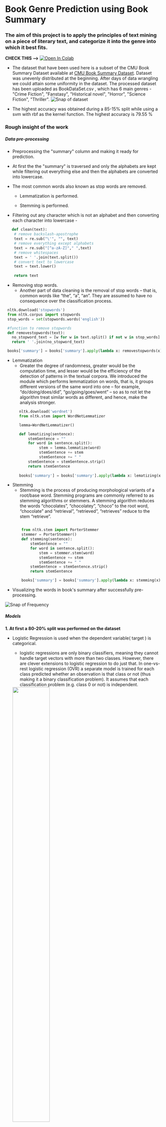 # Book Genre Prediction using Book Summary
### The aim of this project is to apply the principles of text mining on a piece of literary text, and categorize it into the genre into which it best fits.

**CHECK THIS -->** [![Open In Colab](https://colab.research.google.com/assets/colab-badge.svg)](https://colab.research.google.com/github/Sirsho1997/Book-Genre-Prediction-using-Book-Summary/blob/master/BookGenrePrediction.ipynb)





- The dataset that have been used here is a subset of the CMU Book Summary Dataset available at [CMU Book Summary Dataset](http://www.cs.cmu.edu/~dbamman/booksummaries.html "CMU Book Summary Dataset"). Dataset was unevenly distributed at the beginning. After days of data wrangling we could attain some uniformity in the dataset. The processed dataset has been uploaded as BookDataSet.csv , which has 6 main genres - "Crime Fiction", "Fanstasy", "Historical novel", "Horror", "Science Fiction", "Thriller". 
 ![Snap of dataset](https://github.com/Sirsho1997/Book-Genre-Prediction-using-Book-Summary/blob/master/data_readme/dataset_snap.png)
 
 - The highest accuracy was obtained during a 85-15% split while using a svm with rbf as the kernel function. The highest accuracy is 79.55 %
 
 ### Rough insight of the work
 
 ##### Data pre-processing

- Preprocessing the "summary" column and making it ready for prediction.

- At first the the "summary" is traversed and only the alphabets are kept while filtering out everything else and then the alphabets are converted into lowercase.

- The most common words also known as stop words are removed.

  - Lemmatization is performed.

  - Stemming is performed.

- Filtering out any character which is not an alphabet and then converting each character into lowercase - 
```python
   def clean(text):
    # remove backslash-apostrophe 
    text = re.sub("\'", "", text) 
    # remove everything except alphabets 
    text = re.sub("[^a-zA-Z]"," ",text) 
    # remove whitespaces 
    text = ' '.join(text.split()) 
    # convert text to lowercase 
    text = text.lower() 
    
    return text
```

- Removing stop words.
  - Another part of data cleaning is the removal of stop words – that is, common words like “the”, “a”, “an”. They are assumed to have no consequence over the classification process.
 ```python
  nltk.download('stopwords')
  from nltk.corpus import stopwords
  stop_words = set(stopwords.words('english'))

  #function to remove stopwords
  def removestopwords(text):
    no_stopword_text = [w for w in text.split() if not w in stop_words]
    return ' '.join(no_stopword_text)

  books['summary'] = books['summary'].apply(lambda x: removestopwords(x))
 ```
- Lemmatization
   - Greater the degree of randomness, greater would be the computation time, and lesser would be the        efficiency of the detection of patterns in the textual corpora. We introduced the module which          performs lemmatization on words, that is, it groups different versions of the same word into one –      for example, “do/doing/does/did”, “go/going/goes/went” – so as to not let the algorithm treat          similar words as different, and hence, make the analysis stronger.
   ```python
      nltk.download('wordnet')
      from nltk.stem import WordNetLemmatizer

      lemma=WordNetLemmatizer()

      def lematizing(sentence):
          stemSentence = ""
          for word in sentence.split():
               stem = lemma.lemmatize(word)
               stemSentence += stem
               stemSentence += " "
          stemSentence = stemSentence.strip()
          return stemSentence
          
      books['summary'] = books['summary'].apply(lambda x: lematizing(x))
   ```
 -  Stemming
    - Stemming is the process of producing morphological variants of a root/base word. Stemming programs are commonly referred to as stemming algorithms or stemmers. A stemming algorithm reduces the words “chocolates”, “chocolatey”, “choco” to the root word, “chocolate” and “retrieval”, “retrieved”, “retrieves” reduce to the stem “retrieve”. 
    ```python
    
		from nltk.stem import PorterStemmer
		stemmer = PorterStemmer()
		def stemming(sentence):
    		stemSentence = ""
    		for word in sentence.split():
        		stem = stemmer.stem(word)
        		stemSentence += stem
        		stemSentence += " "
    		stemSentence = stemSentence.strip()
    		return stemSentence

		books['summary'] = books['summary'].apply(lambda x: stemming(x))
    ```
 - Visualizing the words in book's summary after successfully pre-processing.

![Snap of Frequency](https://github.com/Sirsho1997/Book-Genre-Prediction-using-Book-Summary/blob/master/data_readme/word_freq.png)

##### Models
**1. At first a 80-20% split was performed on the dataset**
  - Logistic Regression is used when the dependent variable( target ) is categorical.

    - logistic regressions are only binary classifiers, meaning they cannot handle target vectors with more than two classes. However, there are clever extensions to logistic regression to do just that. In one-vs-rest logistic regression (OVR) a separate model is trained for each class predicted whether an observation is that class or not (thus making it a binary classification problem). It assumes that each classification problem (e.g. class 0 or not) is independent.
    
    <img src="https://github.com/Sirsho1997/Book-Genre-Prediction-using-Book-Summary/blob/master/data_readme/LR80_20.png" width="50%" height="60%" />
    
   - SVMs try to find a separating line(or hyperplane) between data of two classes. SVM is an algorithm that takes the data as an input and outputs a line that separates those classes if possible.

     - According to the SVM algorithm we find the points closest to the line from both the classes.These points are called support vectors. Now, we compute the distance between the line and the support vectors. This distance is called the margin. Our goal is to maximize the margin. The hyperplane for which the margin is maximum is the optimal hyperplane.Thus SVM tries to make a decision boundary in such a way that the separation between the two classes(that street) is as wide as possible.The linear, polynomial and RBF or Gaussian kernel are simply different in case of making the hyperplane decision boundary between the classes. The kernel functions are used to map the original dataset (linear/nonlinear ) into a higher dimensional space with view to making it linear dataset.Usually linear and polynomial kernels are less time consuming and provides less accuracy than the rbf or Gaussian kernels.

**SVM - Linear**


<img src="https://github.com/Sirsho1997/Book-Genre-Prediction-using-Book-Summary/blob/master/data_readme/svm80_20.png" width="50%" height="60%" />

**SVM - RBF**

<img src="https://github.com/Sirsho1997/Book-Genre-Prediction-using-Book-Summary/blob/master/data_readme/svm_rbf80_20.png" width="50%" height="60%" />

**2. Next a 85-15% split was performed on the dataset**

**Logistic Regression**

<img src="https://github.com/Sirsho1997/Book-Genre-Prediction-using-Book-Summary/blob/master/data_readme/LR85_15.png" width="50%" height="60%" />

**SVM - Linear**

<img src="https://github.com/Sirsho1997/Book-Genre-Prediction-using-Book-Summary/blob/master/data_readme/svm85_15.png" width="50%" height="60%" />

**SVM - RBF**

<img src="https://github.com/Sirsho1997/Book-Genre-Prediction-using-Book-Summary/blob/master/data_readme/svm_rbf85_15.png" width="50%" height="60%" />

- Thus we conclude that **highest accuracy** was obtained during a **85-15%** split while using a **svm with rbf as the kernel function**.

	- The highest **accuracy is 79.55 %**

	- Now, we build an **inference function for predicting the genres of new books in the future.**

	- Our book genre prediction system should be able to take a book's summary in raw form as input and generate its genre tag.

	- To achieve this the steps to be considered during building the function are -

		- Clean the texts.
		- Remove stopwords from the cleaned texts.
		- Perform Lemmatization.
		- Perform Stemming.
		- Extract features from the text.
		- Make predictions using svm with rbf as the kernel function.
		- Return the predicted book genre tag.
    - The inference function on SVM(kernel=rbf) to predict future unknown genre: 
    ```python
    	def infertag(q):
    		q = clean(q)
    		q = removestopwords(q)
    		q = lematizing(q)
    		q = stemming(q)
    		q_vec = tfidf_vectorizer.transform([q])
    		q_pred = svc.predict(q_vec)
    		return LE.inverse_transform(q_pred)[0]
    		#return q_pred[0]


		for i in range(50): 
  			k = xval.sample(1).index[0] 
  
  			print("\nBook: ", books['book_name'][k], )
  			print("\nPredicted genre: ", infertag(xval[k]))
  			print("\nActual genre: ",books['genre'][k], "\n")
 			print("-------------------------------")
    ```
    
 - Sample output:
 
 ![Snap of Final output](https://github.com/Sirsho1997/Book-Genre-Prediction-using-Book-Summary/blob/master/data_readme/sample_op.png)
   
Team Members - 
- [Sirshendu Ganguly](https://www.linkedin.com/in/sirshendu-ganguly/)  [![Github](https://github.com/Sirsho1997/Book-Genre-Prediction-using-Book-Summary/blob/master/data_readme/github.png)](https://github.com/Sirsho1997)
- [Aniket Patra](https://www.linkedin.com/in/aniket-patra/)  [![Github](https://github.com/Sirsho1997/Book-Genre-Prediction-using-Book-Summary/blob/master/data_readme/github.png)](https://github.com/aniket-patra)
- [Arnanta Chatterjee](https://www.linkedin.com/in/arnanta-chatterjee-a60684179/)  [![Github](https://github.com/Sirsho1997/Book-Genre-Prediction-using-Book-Summary/blob/master/data_readme/github.png)](https://github.com/arnanta)



